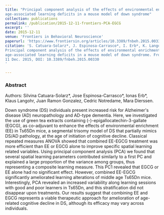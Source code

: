 ```yaml
---
title: "Principal component analysis of the effects of environmental enrichment and (-)-epigallocatechin-3-gallate on 
age-associated learning deficits in a mouse model of down syndrome"
collection: publications
permalink: /publication/2015-12-11-frontiers-PCA-EGCG
excerpt: ''
date: 2015-12-11
venue: 'Frontiers in Behavioral Neuroscience'
paperurl: 'https://www.frontiersin.org/articles/10.3389/fnbeh.2015.00330/full'
citation: 'S. Catuara-Solarz*, J. Espinosa-Carrasco*, I. Erb*, K. Langohr, J. R. Gonzalez, C. Notredame, M. Dierssen 
Principal component analysis of the effects of environmental enrichment and (-)-epigallocatechin-3-gallate on 
age-associated learning deficits in a mouse model of down syndrome. Frontiers in Behavioral Neuroscience vol. 9 330. 
11 Dec. 2015, DOI: 10.3389/fnbeh.2015.00330
'

---
```

### Abstract

Authors: Silvina Catuara-Solarz*, Jose Espinosa-Carrasco*, Ionas Erb*, Klaus Langohr, Juan Ramon Gonzalez, 
Cedric Notredame, Mara Dierssen.

Down syndrome (DS) individuals present increased risk for Alzheimer's disease (AD) neuropathology and AD-type dementia. 
Here, we investigated the use of green tea extracts containing (-)-epigallocatechin-3-gallate (EGCG), as co-adjuvant to 
enhance the effects of environmental enrichment (EE) in Ts65Dn mice, a segmental trisomy model of DS that partially 
mimics DS/AD pathology, at the age of initiation of cognitive decline. Classical repeated measures ANOVA showed that 
combined EE-EGCG treatment was more efficient than EE or EGCG alone to improve specific spatial learning related 
variables. Using principal component analysis (PCA) we found that several spatial learning parameters contributed 
similarly to a first PC and explained a large proportion of the variance among groups, thus representing a composite 
learning measure. This PC1 revealed that EGCG or EE alone had no significant effect. However, combined EE-EGCG 
significantly ameliorated learning alterations of middle age Ts65Dn mice. Interestingly, PCA revealed an increased 
variability along learning sessions with good and poor learners in Ts65Dn, and this stratification did not disappear 
upon treatments. Our results suggest that combining EE and EGCG represents a viable therapeutic approach for 
amelioration of age-related cognitive decline in DS, although its efficacy may vary across individuals.
